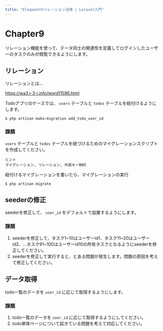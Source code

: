 ```yaml
---
title: "Eloquentのリレーション活用 | Laravel入門"
---
```


# Chapter9

リレーション機能を使って、データ同士の関連性を定義してログインしたユーザーのタスクのみが閲覧できるようにします。

## リレーション

リレーションとは…

https://wa3.i-3-i.info/word11596.html

Todoアプリのケースでは、 `users` テーブルと `todos` テーブルを紐付けるようにします。

```
$ php artisan make:migration add_todo_user_id
```

### 課題

`users` テーブルと `todos` テーブルを紐づけるためのマイグレーションスクリプトを作成してください。

```
ヒント
マイグレーション, リレーション, 外部キー制約
```
 
紐付けるマイグレーションを書いたら、マイグレーションの実行

```
$ php artisan migrate
```

## seederの修正

seederを修正して、 `user_id` をデフォルトで設置するようにします。

### 課題

1. seederを修正して、タスク1~10はユーザーid1、タスク11~20はユーザーid2、…タスク91~100はユーザーid10の所有タスクとなるようにseederを修正してください。
1. seederを修正して実行すると、とある問題が発生します。問題の原因を考えて修正してください。

## データ取得 

todo一覧のデータを `user_id` に応じて取得するようにします。

### 課題

1. todo一覧のデータを `user_id` に応じて取得するようにしてください。
1. todo単体ページについて起きている問題を考えて対応してください。
